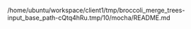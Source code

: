 /home/ubuntu/workspace/client1/tmp/broccoli_merge_trees-input_base_path-cQtq4hRu.tmp/10/mocha/README.md